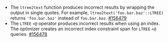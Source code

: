 - The `ltree2text` function produces incorrect results by wrapping the output in single quotes. For example, `ltree2text('foo.bar.baz'::LTREE)` returns `'foo.bar.baz'` instead of `foo.bar.baz`. [#156479](https://github.com/cockroachdb/cockroach/issues/156479)
- The `LTREE` `<@` operator produces incorrect results when using an index. The optimizer creates an incorrect index constraint span for `LTREE` `<@` queries. [#156478](https://github.com/cockroachdb/cockroach/issues/156478)

